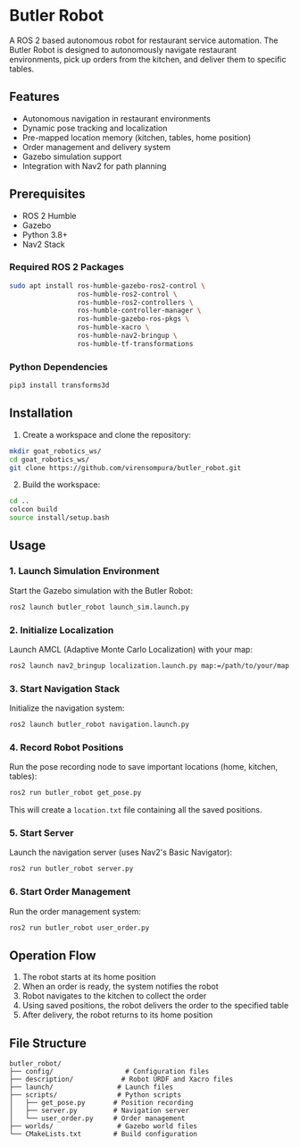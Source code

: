 # Butler Robot

A ROS 2 based autonomous robot for restaurant service automation. The Butler Robot is designed to autonomously navigate restaurant environments, pick up orders from the kitchen, and deliver them to specific tables.

## Features

- Autonomous navigation in restaurant environments
- Dynamic pose tracking and localization
- Pre-mapped location memory (kitchen, tables, home position)
- Order management and delivery system
- Gazebo simulation support
- Integration with Nav2 for path planning

## Prerequisites

- ROS 2 Humble
- Gazebo
- Python 3.8+
- Nav2 Stack

### Required ROS 2 Packages

```bash
sudo apt install ros-humble-gazebo-ros2-control \
                 ros-humble-ros2-control \
                 ros-humble-ros2-controllers \
                 ros-humble-controller-manager \
                 ros-humble-gazebo-ros-pkgs \
                 ros-humble-xacro \
                 ros-humble-nav2-bringup \
                 ros-humble-tf-transformations
```

### Python Dependencies

```bash
pip3 install transforms3d
```

## Installation

1. Create a workspace and clone the repository:
```bash
mkdir goat_robotics_ws/
cd goat_robotics_ws/
git clone https://github.com/virensompura/butler_robot.git
```

2. Build the workspace:
```bash
cd ..
colcon build
source install/setup.bash
```

## Usage

### 1. Launch Simulation Environment

Start the Gazebo simulation with the Butler Robot:
```bash
ros2 launch butler_robot launch_sim.launch.py
```

### 2. Initialize Localization

Launch AMCL (Adaptive Monte Carlo Localization) with your map:
```bash
ros2 launch nav2_bringup localization.launch.py map:=/path/to/your/map.yaml
```

### 3. Start Navigation Stack

Initialize the navigation system:
```bash
ros2 launch butler_robot navigation.launch.py
```

### 4. Record Robot Positions

Run the pose recording node to save important locations (home, kitchen, tables):
```bash
ros2 run butler_robot get_pose.py
```
This will create a `location.txt` file containing all the saved positions.

### 5. Start Server

Launch the navigation server (uses Nav2's Basic Navigator):
```bash
ros2 run butler_robot server.py
```

### 6. Start Order Management

Run the order management system:
```bash
ros2 run butler_robot user_order.py
```

## Operation Flow

1. The robot starts at its home position
2. When an order is ready, the system notifies the robot
3. Robot navigates to the kitchen to collect the order
4. Using saved positions, the robot delivers the order to the specified table
5. After delivery, the robot returns to its home position

## File Structure

```
butler_robot/
├── config/                  # Configuration files
├── description/            # Robot URDF and Xacro files
├── launch/                # Launch files
├── scripts/               # Python scripts
│   ├── get_pose.py       # Position recording
│   ├── server.py         # Navigation server
│   └── user_order.py     # Order management
├── worlds/                # Gazebo world files
└── CMakeLists.txt        # Build configuration
```

